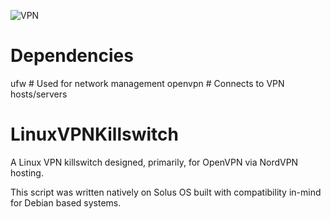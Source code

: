 ![VPN](http://ais.its.psu.edu/files/2015/06/vpn-logo.png)

# Dependencies
ufw # Used for network management
openvpn # Connects to VPN hosts/servers

# LinuxVPNKillswitch
A Linux VPN killswitch designed, primarily, for OpenVPN via NordVPN hosting.

This script was written natively on Solus OS built with compatibility in-mind for Debian based systems.


